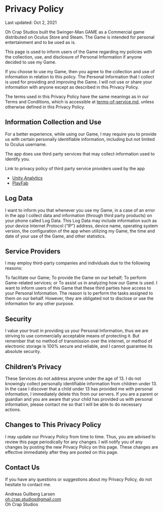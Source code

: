 # Privacy Policy
Last updated: Oct 2, 2021

Oh Crap Studios built the Swinger-Man GAME as a Commercial game distributed on Oculus Store and Steam. The Game is intended for personal entertainment and to be used as is.

This page is used to inform users of the Game regarding my policies with the collection, use, and disclosure of Personal Information if anyone decided to use my Game.

If you choose to use my Game, then you agree to the collection and use of information in relation to this policy. The Personal Information that I collect is used for providing and improving the Game. I will not use or share your information with anyone except as described in this Privacy Policy.

The terms used in this Privacy Policy have the same meanings as in our Terms and Conditions, which is accessible at [terms-of-service.md](terms-of-service.md), unless otherwise defined in this Privacy Policy.

## Information Collection and Use

For a better experience, while using our Game, I may require you to provide us with certain personally identifiable information, including but not limited to Oculus username.

The app does use third party services that may collect information used to identify you.

Link to privacy policy of third party service providers used by the app

- [Unity Analytics](https://unity3d.com/legal/privacy-policy)
- [PlayFab](https://playfab.com/terms/)

## Log Data

I want to inform you that whenever you use my Game, in a case of an error in the app I collect data and information (through third party products) on your phone called Log Data. This Log Data may include information such as your device Internet Protocol (“IP”) address, device name, operating system version, the configuration of the app when utilizing my Game, the time and date of your use of the Game, and other statistics.

## Service Providers

I may employ third-party companies and individuals due to the following reasons:

To facilitate our Game;
To provide the Game on our behalf;
To perform Game-related services; or
To assist us in analyzing how our Game is used.
I want to inform users of this Game that these third parties have access to your Personal Information. The reason is to perform the tasks assigned to them on our behalf. However, they are obligated not to disclose or use the information for any other purpose.

## Security

I value your trust in providing us your Personal Information, thus we are striving to use commercially acceptable means of protecting it. But remember that no method of transmission over the internet, or method of electronic storage is 100% secure and reliable, and I cannot guarantee its absolute security.

## Children’s Privacy

These Services do not address anyone under the age of 13. I do not knowingly collect personally identifiable information from children under 13. In the case I discover that a child under 13 has provided me with personal information, I immediately delete this from our servers. If you are a parent or guardian and you are aware that your child has provided us with personal information, please contact me so that I will be able to do necessary actions.

## Changes to This Privacy Policy

I may update our Privacy Policy from time to time. Thus, you are advised to review this page periodically for any changes. I will notify you of any changes by posting the new Privacy Policy on this page. These changes are effective immediately after they are posted on this page.

## Contact Us

If you have any questions or suggestions about my Privacy Policy, do not hesitate to contact me.

Andreas Gullberg Larsen<br/>
[oh.crap.studios@gmail.com](mailto:oh.crap.studios@gmail.com)<br/>
Oh Crap Studios
